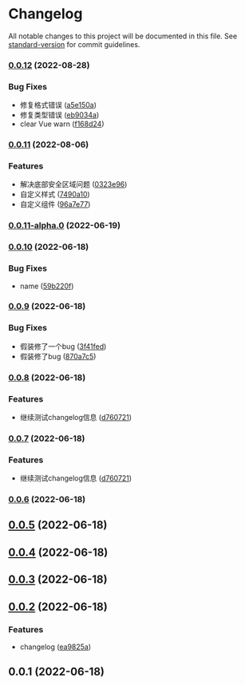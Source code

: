 # Changelog

All notable changes to this project will be documented in this file. See [standard-version](https://github.com/conventional-changelog/standard-version) for commit guidelines.

### [0.0.12](https://github.com/rzhAvenir/taro-vue3-template/compare/v0.0.11...v0.0.12) (2022-08-28)


### Bug Fixes

* 修复格式错误 ([a5e150a](https://github.com/rzhAvenir/taro-vue3-template/commit/a5e150ac7ead4cf7ad7e4388418def3cc2018818))
* 修复类型错误 ([eb9034a](https://github.com/rzhAvenir/taro-vue3-template/commit/eb9034a9ec0be5772fb488ad6a3a0a24ca3de96f))
* clear Vue warn ([f168d24](https://github.com/rzhAvenir/taro-vue3-template/commit/f168d243fd2fcfc1f11e65eff250d5886a8fe5eb))

### [0.0.11](https://github.com/rzhAvenir/taro-vue3-template/compare/v0.0.11-alpha.0...v0.0.11) (2022-08-06)


### Features

* 解决底部安全区域问题 ([0323e96](https://github.com/rzhAvenir/taro-vue3-template/commit/0323e9603832c4618f2a24fe51ce92140c273991))
* 自定义样式 ([7490a10](https://github.com/rzhAvenir/taro-vue3-template/commit/7490a10fa8b7ab17ace11488d6fead1f61d4576e))
* 自定义组件 ([96a7e77](https://github.com/rzhAvenir/taro-vue3-template/commit/96a7e775f1047879b5ec4e3233b90dfb37838802))

### [0.0.11-alpha.0](https://github.com/rzhAvenir/taro-vue3-template/compare/v0.0.10...v0.0.11-alpha.0) (2022-06-19)

### [0.0.10](https://github.com/rzhAvenir/taro-vue3-template/compare/v0.0.9...v0.0.10) (2022-06-18)


### Bug Fixes

* name ([59b220f](https://github.com/rzhAvenir/taro-vue3-template/commit/59b220f02742ec0953614f7a6e0dd7bc6cd9fe9b))

### [0.0.9](https://github.com/rzhAvenir/taro-vue3-template/compare/v0.0.8...v0.0.9) (2022-06-18)


### Bug Fixes

* 假装修了一个bug ([3f41fed](https://github.com/rzhAvenir/taro-vue3-template/commit/3f41fedaec9701e215c9946678d96c2835fe53a9))
* 假装修了bug ([870a7c5](https://github.com/rzhAvenir/taro-vue3-template/commit/870a7c5582ee16469f1b2561fb88d08286feb5de))

### [0.0.8](https://github.com/rzhAvenir/taro-vue3-template/compare/v0.0.5...v0.0.8) (2022-06-18)


### Features

* 继续测试changelog信息 ([d760721](https://github.com/rzhAvenir/taro-vue3-template/commit/d7607218127e78ef21ae332afe4fbad8dcf7e1e0))

### [0.0.7](https://github.com/rzhAvenir/taro-vue3-template/compare/v0.0.5...v0.0.7) (2022-06-18)


### Features

* 继续测试changelog信息 ([d760721](https://github.com/rzhAvenir/taro-vue3-template/commit/d7607218127e78ef21ae332afe4fbad8dcf7e1e0))

### [0.0.6](https://github.com/rzhAvenir/taro-vue3-template/compare/v0.0.5...v0.0.6) (2022-06-18)

## [0.0.5](https://github.com/rzhAvenir/taro-vue3-template/compare/v0.0.4...v0.0.5) (2022-06-18)



## [0.0.4](https://github.com/rzhAvenir/taro-vue3-template/compare/v0.0.3...v0.0.4) (2022-06-18)



## [0.0.3](https://github.com/rzhAvenir/taro-vue3-template/compare/v0.0.2...v0.0.3) (2022-06-18)



## [0.0.2](https://github.com/rzhAvenir/taro-vue3-template/compare/v0.0.1...v0.0.2) (2022-06-18)


### Features

* changelog ([ea9825a](https://github.com/rzhAvenir/taro-vue3-template/commit/ea9825a5ef2e8bd3de17a7f0386aa62dafc92735))



## 0.0.1 (2022-06-18)
